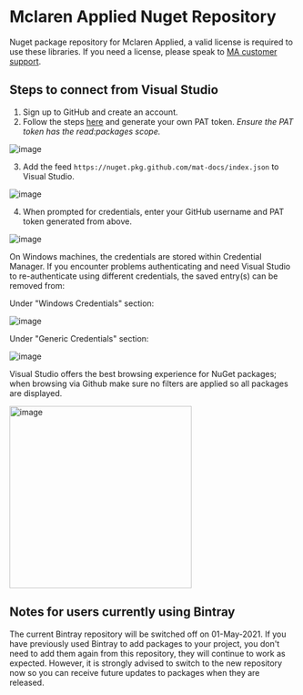 # Mclaren Applied Nuget Repository

Nuget package repository for Mclaren Applied, a valid license is required to use these libraries. If you need a license, please speak to [MA customer support](https://mclarenappliedtechnologies.zendesk.com/hc/en-us/categories/360000363854-ATLAS-and-SQLRace).

## Steps to connect from Visual Studio

1. Sign up to GitHub and create an account.
2. Follow the steps [here](https://docs.github.com/en/github/authenticating-to-github/creating-a-personal-access-token) and generate your own PAT token. _Ensure the PAT token has the read:packages scope._

![image](https://user-images.githubusercontent.com/71443454/114562252-3d102e80-9c66-11eb-9774-3b93ea551a0d.png)

3. Add the feed `https://nuget.pkg.github.com/mat-docs/index.json` to Visual Studio.

![image](https://user-images.githubusercontent.com/71443454/114560865-fa018b80-9c64-11eb-80bd-0d9e9f42bb79.png)

4. When prompted for credentials, enter your GitHub username and PAT token generated from above.

![image](https://user-images.githubusercontent.com/71443454/114561355-68464e00-9c65-11eb-8125-30be5ff038c9.png)

On Windows machines, the credentials are stored within Credential Manager. If you encounter problems authenticating and need Visual Studio to re-authenticate using different credentials, the saved entry(s) can be removed from:

Under "Windows Credentials" section:

![image](https://user-images.githubusercontent.com/71443454/115026664-ad16f280-9eba-11eb-96ab-9d41004c645f.png)

Under "Generic Credentials" section:

![image](https://user-images.githubusercontent.com/71443454/115031148-c2dae680-9ebf-11eb-88dc-b42a3ed68e26.png)

Visual Studio offers the best browsing experience for NuGet packages; when browsing via Github make sure no filters are applied so all packages are displayed.

<img width="320" alt="image" src="https://github.com/user-attachments/assets/520d371a-228e-4fb5-960f-1c2a9f5a2379">

## Notes for users currently using Bintray

The current Bintray repository will be switched off on 01-May-2021. If you have previously used Bintray to add packages to your project, you don't need to add them again from this repository, they will continue to work as expected. However, it is strongly advised to switch to the new repository now so you can receive future updates to packages when they are released.


